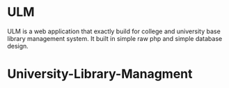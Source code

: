 # ULM
ULM is a web application that exactly build for college and university base library management system. It built in simple raw php and simple database design.
# University-Library-Managment
